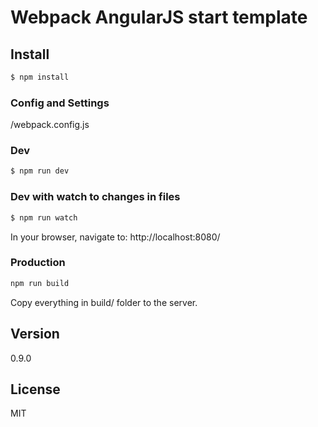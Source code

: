 # Webpack AngularJS start template

## Install
```sh
$ npm install
```
### Config and Settings
/webpack.config.js

### Dev
```sh
$ npm run dev
```

### Dev with watch to changes in files
```sh
$ npm run watch
```
In your browser, navigate to: http://localhost:8080/


### Production
```sh
npm run build  
```
Copy everything in build/ folder to the server.

## Version
0.9.0

## License
MIT